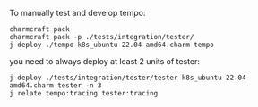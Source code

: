 To manually test and develop tempo:

    charmcraft pack 
    charmcraft pack -p ./tests/integration/tester/ 
    j deploy ./tempo-k8s_ubuntu-22.04-amd64.charm tempo

you need to always deploy at least 2 units of tester:

    j deploy ./tests/integration/tester/tester-k8s_ubuntu-22.04-amd64.charm tester -n 3
    j relate tempo:tracing tester:tracing

